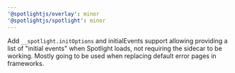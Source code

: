 ```yaml
---
'@spotlightjs/overlay': minor
'@spotlightjs/spotlight': minor
---
```


Add `__spotlight.initOptions` and initialEvents support allowing providing a list of "initial events" when Spotlight
loads, not requiring the sidecar to be working. Mostly going to be used when replacing default error pages in
frameworks.
